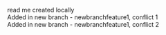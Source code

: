 read me created locally
<br>
Added in new branch - newbranchfeature1, conflict 1
<br>
Added in new branch - newbranchfeature1, conflict 2

